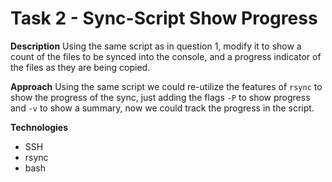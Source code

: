 # Task 2 - Sync-Script Show Progress

**Description**
Using the same script as in question 1, modify it to show a count of the files to be synced into the console, and a progress indicator of the files as they are being copied.

**Approach**
Using the same script we could re-utilize the features of `rsync` to show the progress of the sync, just adding the flags `-P` to show progress and `-v` to show a summary, now we could track the progress in the script.

**Technologies**
- SSH
- rsync
- bash
